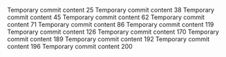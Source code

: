 Temporary commit content 25
Temporary commit content 38
Temporary commit content 45
Temporary commit content 62
Temporary commit content 71
Temporary commit content 86
Temporary commit content 119
Temporary commit content 126
Temporary commit content 170
Temporary commit content 189
Temporary commit content 192
Temporary commit content 196
Temporary commit content 200
